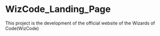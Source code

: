 # WizCode_Landing_Page
This project is the development of the official website of the Wizards of Code(WizCode)
